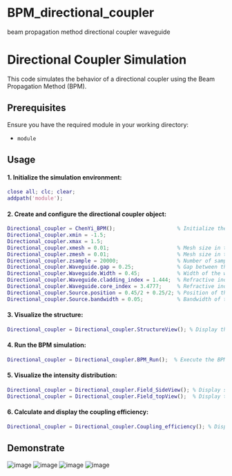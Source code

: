 # BPM_directional_coupler
beam propagation method directional coupler waveguide
# Directional Coupler Simulation

This code simulates the behavior of a directional coupler using the Beam Propagation Method (BPM).

## Prerequisites

Ensure you have the required module in your working directory:
- `module`

## Usage

#### 1. Initialize the simulation environment:

```matlab
close all; clc; clear;
addpath('module');
```
#### 2. Create and configure the directional coupler object:
```matlab
Directional_coupler = ChenYi_BPM();                    % Initialize the object parameter
Directional_coupler.xmin = -1.5;
Directional_coupler.xmax = 1.5;
Directional_coupler.xmesh = 0.01;                      % Mesh size in the x-direction (um)
Directional_coupler.zmesh = 0.01;                      % Mesh size in the z-direction (um)
Directional_coupler.zsample = 20000;                   % Number of samples in the z-direction
Directional_coupler.Waveguide.gap = 0.25;              % Gap between the two waveguides (um)
Directional_coupler.Waveguide.Width = 0.45;            % Width of the waveguide (um)
Directional_coupler.Waveguide.cladding_index = 1.444;  % Refractive index of silicon dioxide
Directional_coupler.Waveguide.core_index = 3.4777;     % Refractive index of silicon
Directional_coupler.Source.position = 0.45/2 + 0.25/2; % Position of the Gaussian source (um)
Directional_coupler.Source.bandwidth = 0.05;           % Bandwidth of the Gaussian source (um)

```
#### 3. Visualize the structure:
```matlab
Directional_coupler = Directional_coupler.StructureView(); % Display the waveguide and source
```
#### 4. Run the BPM simulation:
```matlab
Directional_coupler = Directional_coupler.BPM_Run();  % Execute the BPM
```
#### 5. Visualize the intensity distribution:
```matlab
Directional_coupler = Directional_coupler.Field_SideView(); % Display side view of intensity distribution
Directional_coupler = Directional_coupler.Field_topView();  % Display top view of intensity distribution
```
#### 6. Calculate and display the coupling efficiency:
```matlab
Directional_coupler = Directional_coupler.Coupling_efficiency(); % Display the coupling efficiency
```
## Demonstrate
![image](https://github.com/Yu-Chen-Yi/BPM_directional_coupler/assets/64921305/412bc71d-315d-4469-a412-bd83da9c0fef)
![image](https://github.com/Yu-Chen-Yi/BPM_directional_coupler/assets/64921305/d33f73ec-b49f-48fe-a794-63d382f7d70a)
![image](https://github.com/Yu-Chen-Yi/BPM_directional_coupler/assets/64921305/534b1759-7d5f-4fc6-b1ff-f4c0d2104d84)
![image](https://github.com/Yu-Chen-Yi/BPM_directional_coupler/assets/64921305/e14020dd-7866-4fb4-b1b6-1ed1dff64833)


